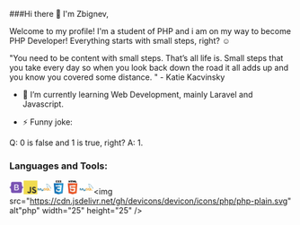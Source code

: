 ###Hi there 👋 I'm Zbignev,

Welcome to my profile! I'm a student of PHP and i am on my way to become PHP Developer!
Everything starts with small steps, right? :relaxed:

"You need to be content with small steps. That’s all life is. Small steps that you take every day so when you look back down the road it all adds up and you know you covered some distance. " - Katie Kacvinsky

- 🌱 I’m currently learning Web Development, mainly Laravel and Javascript.

- ⚡ Funny joke:

Q: 0 is false and 1 is true, right?
A: 1.

<h3 align="left">Languages and Tools:</h3>

<img src="https://raw.githubusercontent.com/devicons/devicon/master/icons/bootstrap/bootstrap-plain.svg" alt="bootstrap" width="25" height="25" /><img src="https://raw.githubusercontent.com/devicons/devicon/master/icons/javascript/javascript-original.svg" alt="javascript" width="25" height="25" /><img src="https://raw.githubusercontent.com/devicons/devicon/master/icons/mysql/mysql-original-wordmark.svg" alt="mysql" width="25" height="25" /><img src="https://raw.githubusercontent.com/devicons/devicon/master/icons/css3/css3-original-wordmark.svg" alt="css3" width="25" height="25" /><img src="https://raw.githubusercontent.com/devicons/devicon/master/icons/html5/html5-original-wordmark.svg" alt="html5" width="25" height="25" /><img src="https://raw.githubusercontent.com/devicons/devicon/master/icons/mysql/mysql-original-wordmark.svg" alt="mysql" width="25" height="25" /><img src="https://cdn.jsdelivr.net/gh/devicons/devicon/icons/php/php-plain.svg" alt"php" width="25" height="25" />
          


